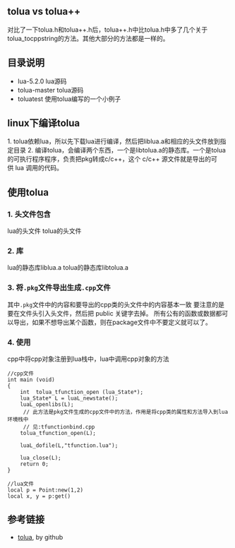 ## tolua vs tolua++
对比了一下tolua.h和tolua++.h后，tolua++.h中比tolua.h中多了几个关于tolua_tocppstring的方法。其他大部分的方法都是一样的。

## 目录说明
* lua-5.2.0
lua源码
* tolua-master
tolua源码
* toluatest
使用tolua编写的一个小例子


## linux下编译tolua
1. tolua依赖lua，所以先下载lua进行编译，然后把liblua.a和相应的头文件放到指定目录
2. 编译tolua，会编译两个东西，一个是libtolua.a的静态库。一个是tolua的可执行程序程序，负责把pkg转成c/c++，这个 c/c++ 源文件就是导出的可供 lua 调用的代码。


## 使用tolua

### 1. 头文件包含
lua的头文件
tolua的头文件

### 2. 库
lua的静态库liblua.a
tolua的静态库libtolua.a

### 3. 将`.pkg`文件导出生成`.cpp`文件
其中`.pkg`文件中的内容和要导出的cpp类的头文件中的内容基本一致
要注意的是要在文件头引入头文件，然后把 public 关键字去掉。
所有公有的函数或数据都可以导出，如果不想导出某个函数，则在package文件中不要定义就可以了。

### 4. 使用
cpp中将cpp对象注册到lua栈中，lua中调用cpp对象的方法
```
//cpp文件
int main (void)
{
    int  tolua_tfunction_open (lua_State*);
    lua_State* L = luaL_newstate();
    luaL_openlibs(L);
     // 此方法是pkg文件生成的cpp文件中的方法，作用是将cpp类的属性和方法导入到lua环境栈中
     // 见:tfunctionbind.cpp
    tolua_tfunction_open(L); 

    luaL_dofile(L,"tfunction.lua");

    lua_close(L);
    return 0;
}
```
```
//lua文件
local p = Point:new(1,2)
local x, y = p:get()
```


## 参考链接
- [tolua](https://github.com/LuaDist/tolua), by github








